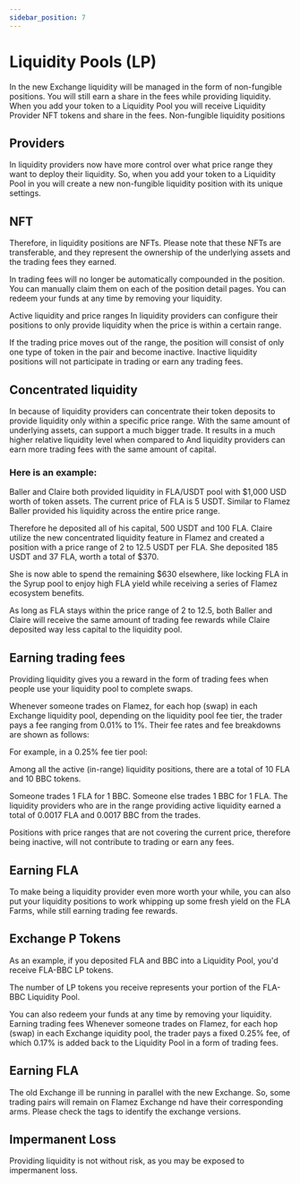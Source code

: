 ```yaml
---
sidebar_position: 7
---
```


# Liquidity Pools (LP)

In the new Exchange liquidity will be managed in the form of non-fungible positions. You will still earn a share in the fees while providing liquidity.
When you add your token to a Liquidity Pool you will receive Liquidity Provider NFT tokens and share in the fees.
Non-fungible liquidity positions

## Providers

In liquidity providers now have more control over what price range they want to deploy their liquidity. So, when you add your token to a Liquidity Pool in you will create a new non-fungible liquidity position with its unique settings.

## NFT

Therefore, in liquidity positions are NFTs. Please note that these NFTs are transferable, and they represent the ownership of the underlying assets and the trading fees they earned.

In trading fees will no longer be automatically compounded in the position. You can manually claim them on each of the position detail pages.
You can redeem your funds at any time by removing your liquidity.

Active liquidity and price ranges
In liquidity providers can configure their positions to only provide liquidity when the price is within a certain range.

 If the trading price moves out of the range, the position will consist of only one type of token in the pair and become inactive.
Inactive liquidity positions will not participate in trading or earn any trading fees.

## Concentrated liquidity

In because of liquidity providers can concentrate their token deposits to provide liquidity only within a specific price range. With the same amount of underlying assets, can support a much bigger trade.
It results in a much higher relative liquidity level when compared to And liquidity providers can earn more trading fees with the same amount of capital.

### Here is an example:

Baller and Claire both provided liquidity in FLA/USDT pool with $1,000 USD worth of token assets. The current price of FLA is 5 USDT.
Similar to Flamez Baller provided his liquidity across the entire price range. 

Therefore he deposited all of his capital, 500 USDT and 100 FLA.
Claire utilize the new concentrated liquidity feature in Flamez and created a position with a price range of 2 to 12.5 USDT per FLA. She deposited 185 USDT and 37 FLA, worth a total of $370.

 She is now able to spend the remaining $630 elsewhere, like locking FLA in the Syrup pool to enjoy high FLA yield while receiving a series of Flamez ecosystem benefits.

As long as FLA stays within the price range of 2 to 12.5, both Baller and Claire will receive the same amount of trading fee rewards while Claire deposited way less capital to the liquidity pool.

## Earning trading fees

Providing liquidity gives you a reward in the form of trading fees when people use your liquidity pool to complete swaps.

Whenever someone trades on Flamez, for each hop (swap) in each Exchange liquidity pool, depending on the liquidity pool fee tier, the trader pays a fee ranging from 0.01% to 1%. Their fee rates and fee breakdowns are shown as follows:

For example, in a 0.25% fee tier pool:

Among all the active (in-range) liquidity positions, there are a total of 10 FLA and 10 BBC tokens.

Someone trades 1 FLA for 1 BBC.
Someone else trades 1 BBC for 1 FLA.
The liquidity providers who are in the range providing active liquidity earned a total of 0.0017 FLA and 0.0017 BBC from the trades.

Positions with price ranges that are not covering the current price, therefore being inactive, will not contribute to trading or earn any fees.

## Earning FLA

To make being a liquidity provider even more worth your while, you can also put your liquidity positions to work whipping up some fresh yield on the FLA Farms, while still earning trading fee rewards.

## Exchange P Tokens

As an example, if you deposited FLA and BBC into a Liquidity Pool, you'd receive FLA-BBC LP tokens.

The number of LP tokens you receive represents your portion of the FLA-BBC Liquidity Pool.

You can also redeem your funds at any time by removing your liquidity.
Earning trading fees
Whenever someone trades on Flamez, for each hop (swap) in each Exchange iquidity pool, the trader pays a fixed 0.25% fee, of which 0.17% is added back to the Liquidity Pool in a form of trading fees.

## Earning FLA

The old Exchange ill be running in parallel with the new Exchange. So, some trading pairs will remain on Flamez Exchange nd have their corresponding arms. Please check the tags to identify the exchange versions.

## Impermanent Loss

Providing liquidity is not without risk, as you may be exposed to impermanent loss.